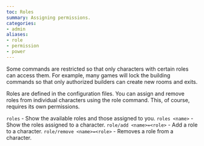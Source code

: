 ```yaml
---
toc: Roles
summary: Assigning permissions.
categories:
- admin
aliases:
- role
- permission
- power
---
```

Some commands are restricted so that only characters with certain roles can access them.  For example, many games will lock the building commands so that only authorized builders can create new rooms and exits.

Roles are defined in the configuration files.  You can assign and remove roles from individual characters using the role command.  This, of course, requires its own permissions.

`roles` - Show the available roles and those assigned to you.
`roles <name>` - Show the roles assigned to a character.
`role/add <name>=<role>` - Add a role to a character.
`role/remove <name>=<role>` - Removes a role from a character.
